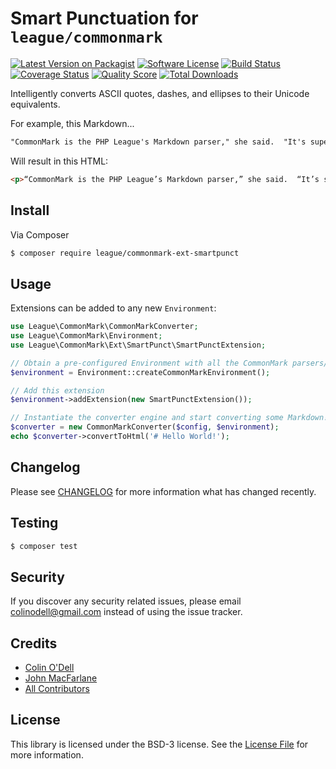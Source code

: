 # Smart Punctuation for `league/commonmark`

[![Latest Version on Packagist][ico-version]][link-packagist]
[![Software License][ico-license]](LICENSE.md)
[![Build Status][ico-travis]][link-travis]
[![Coverage Status][ico-scrutinizer]][link-scrutinizer]
[![Quality Score][ico-code-quality]][link-code-quality]
[![Total Downloads][ico-downloads]][link-downloads]

Intelligently converts ASCII quotes, dashes, and ellipses to their Unicode equivalents.

For example, this Markdown...

```md
"CommonMark is the PHP League's Markdown parser," she said.  "It's super-configurable... you can even use additional extensions to expand its capabilities -- just like this one!"
```

Will result in this HTML:

```html
<p>“CommonMark is the PHP League’s Markdown parser,” she said.  “It’s super-configurable… you can even use additional extensions to expand its capabilities – just like this one!”</p>
```

## Install

Via Composer

``` bash
$ composer require league/commonmark-ext-smartpunct
```

## Usage

Extensions can be added to any new `Environment`:

``` php
use League\CommonMark\CommonMarkConverter;
use League\CommonMark\Environment;
use League\CommonMark\Ext\SmartPunct\SmartPunctExtension;

// Obtain a pre-configured Environment with all the CommonMark parsers/renderers ready-to-go
$environment = Environment::createCommonMarkEnvironment();

// Add this extension
$environment->addExtension(new SmartPunctExtension());

// Instantiate the converter engine and start converting some Markdown!
$converter = new CommonMarkConverter($config, $environment);
echo $converter->convertToHtml('# Hello World!');
```

## Changelog

Please see [CHANGELOG](CHANGELOG.md) for more information what has changed recently.

## Testing

``` bash
$ composer test
```

## Security

If you discover any security related issues, please email colinodell@gmail.com instead of using the issue tracker.

## Credits

- [Colin O'Dell][link-author]
- [John MacFarlane][link-jgm]
- [All Contributors][link-contributors]

## License

This library is licensed under the BSD-3 license.  See the [License File](LICENSE.md) for more information.

[ico-version]: https://img.shields.io/packagist/v/league/commonmark-ext-smartpunct.svg?style=flat-square
[ico-license]: http://img.shields.io/badge/License-BSD--3-brightgreen.svg?style=flat-square
[ico-travis]: https://img.shields.io/travis/thephpleague/commonmark-ext-smartpunct/master.svg?style=flat-square
[ico-scrutinizer]: https://img.shields.io/scrutinizer/coverage/g/thephpleague/commonmark-ext-smartpunct.svg?style=flat-square
[ico-code-quality]: https://img.shields.io/scrutinizer/g/thephpleague/commonmark-ext-smartpunct.svg?style=flat-square
[ico-downloads]: https://img.shields.io/packagist/dt/league/commonmark-ext-smartpunct.svg?style=flat-square

[link-packagist]: https://packagist.org/packages/league/commonmark-ext-smartpunct
[link-travis]: https://travis-ci.org/thephpleague/commonmark-ext-smartpunct
[link-scrutinizer]: https://scrutinizer-ci.com/g/thephpleague/commonmark-ext-smartpunct/code-structure
[link-code-quality]: https://scrutinizer-ci.com/g/thephpleague/commonmark-ext-smartpunct
[link-downloads]: https://packagist.org/packages/league/commonmark-ext-smartpunct
[link-author]: https://github.com/colinodell
[link-contributors]: ../../contributors
[link-league-commonmark]: https://github.com/thephpleague/commonmark
[link-jgm]: https://github.com/jgm
